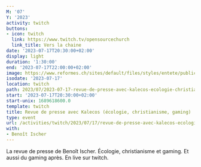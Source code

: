 ```yaml
---
M: '07'
Y: '2023'
activity: twitch
buttons:
- icon: twitch
  link: https://www.twitch.tv/opensourcechurch
  link_title: Vers la chaine
date: '2023-07-17T20:30:00+02:00'
display: light
duration: '1:30:00'
end: '2023-07-17T22:00:00+02:00'
image: https://www.reformes.ch/sites/default/files/styles/entete/public/data/images/comm/257/Beno%C3%AEt%20Ischer.jpg
isodate: '2023-07-17'
location: twitch
path: 2023/07/2023-07-17-revue-de-presse-avec-kalecos-ecologie-christianisme-gaming.md
start: '2023-07-17T20:30:00+02:00'
start-unix: 1689618600.0
template: twitch
title: Revue de presse avec Kalecos (écologie, christianisme, gaming)
type: event
url: /activities/twitch/2023/07/17/revue-de-presse-avec-kalecos-ecologie-christianisme-gaming
with:
- Benoît Ischer
---
```

La revue de presse de Benoît Ischer. Écologie, christianisme et gaming. Et aussi du gaming après. En live sur twitch.